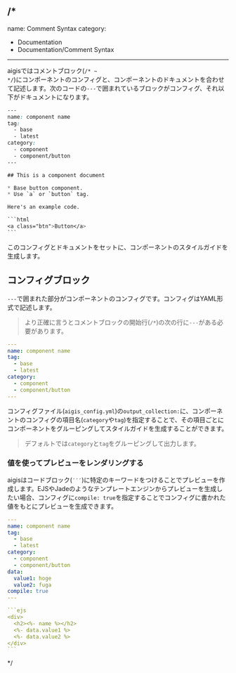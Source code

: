/*
---
name: Comment Syntax
category:
  - Documentation
  - Documentation/Comment Syntax
---

aigisではコメントブロック(<code>&#047;&#042; ~ &#042;&#047;</code>)にコンポーネントのコンフィグと、コンポーネントのドキュメントを合わせて記述します。次のコードの`---`で囲まれているブロックがコンフィグ、それ以下がドキュメントになります。

````css
---
name: component name
tag:
  - base
  - latest
category:
  - component
  - component/button
---

## This is a component document

* Base button component.
* Use `a` or `button` tag.

Here's an example code.

```html
<a class="btn">Button</a>
```
````

このコンフィグとドキュメントをセットに、コンポーネントのスタイルガイドを生成します。


## コンフィグブロック

`---`で囲まれた部分がコンポーネントのコンフィグです。コンフィグはYAML形式で記述します。

> より正確に言うとコメントブロックの開始行(<code>&#047;&#042;</code>)の次の行に`---`がある必要があります。


```yaml
---
name: component name
tag:
  - base
  - latest
category:
  - component
  - component/button
---
```

コンフィグファイル(`aigis_config.yml`)の`output_collection:`に、コンポーネントのコンフィグの項目名(`category`や`tag`)を指定することで、その項目ごとにコンポーネントをグルーピングしてスタイルガイドを生成することができます。

> デフォルトでは`category`と`tag`をグルーピングして出力します。



### 値を使ってプレビューをレンダリングする

aigisはコードブロック(<code>&#8242;&#8242;&#8242;</code>)に特定のキーワードをつけることでプレビューを作成します。EJSやJadeのようなテンプレートエンジンからプレビューを生成したい場合、コンフィグに`compile: true`を指定することでコンフィグに書かれた値をもとにプレビューを生成できます。

`````yaml
---
name: component name
tag:
  - base
  - latest
category:
  - component
  - component/button
data:
  value1: hoge
  value2: fuga
compile: true
---

```ejs
<div>
  <h2><%- name %></h2>
  <%- data.value1 %>
  <%- data.value2 %>
</div>
```  
`````

*/
